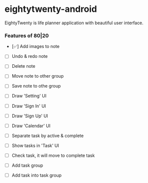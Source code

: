 # eightytwenty-android

EightyTwenty is life planner application with beautiful user interface. 


### Features of 80|20

- [✅] Add images to note
- [ ] Undo & redo note
- [ ] Delete note
- [ ] Move note to other group
- [ ] Save note to othe group
- [ ] Draw 'Setting' UI
- [ ] Draw 'Sign In' UI
- [ ] Draw 'Sign Up' UI
- [ ] Draw 'Calendar' UI
- [ ] Separate task by active & complete
- [ ] Show tasks in 'Task' UI
- [ ] Check task, it will move to complete task
- [ ] Add task group
- [ ] Add task into task group


